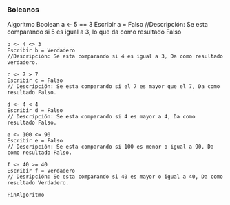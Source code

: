 ### Boleanos

Algoritmo Boolean
	a <- 5 == 3
	Escribir a = Falso
	//Descripción: Se esta comparando si 5 es igual a 3, lo que da como resultado Falso
	
	b <- 4 <> 3
	Escribir b = Verdadero
	//Descripción: Se esta comparando si 4 es igual a 3, Da como resultado verdadero.
	
	c <- 7 > 7
	Escribir c = Falso
	// Descripción: Se esta comparando si el 7 es mayor que el 7, Da como resultado Falso.
	
	d <- 4 < 4 
	Escribir d = Falso
	// Descripción: Se esta comparando si 4 es mayor a 4, Da como resultado Falso.
	
	e <- 100 <= 90
	Escribir e = Falso
	// Descripción: Se esta comparando si 100 es menor o igual a 90, Da como resultado Falso.
	
	f <- 40 >= 40
	Escribir f = Verdadero
	// Desripción: Se esta comparando si 40 es mayor o igual a 40, Da como resultado Verdadero.
	
	FinAlgoritmo 
